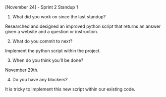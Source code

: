 [November 24] - Sprint 2 Standup 1
1. What did you work on since the last standup?

Researched and designed an improved python script that returns an answer given a website and a question or instruction.

2. What do you commit to next?

Implement the python script within the project.

3. When do you think you'll be done?

November 29th.

4. Do you have any blockers?

It is tricky to implement this new script within our existing code.